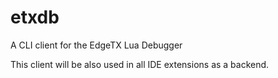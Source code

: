 # etxdb
A CLI client for the EdgeTX Lua Debugger

This client will be also used in all IDE extensions as a backend.
